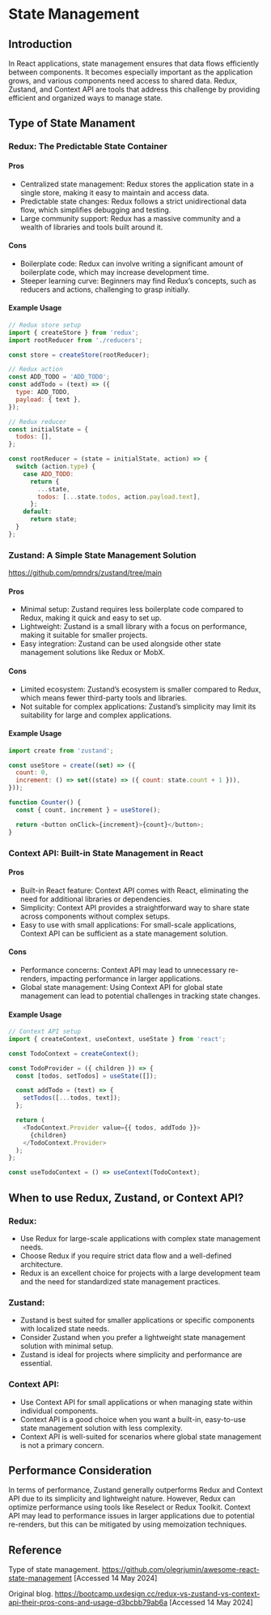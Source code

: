 # State Management

## Introduction

In React applications, state management ensures that data flows efficiently between components. It becomes especially important as the application grows, and various components need access to shared data. Redux, Zustand, and Context API are tools that address this challenge by providing efficient and organized ways to manage state.

## Type of State Manament

### Redux: The Predictable State Container

#### Pros
- Centralized state management: Redux stores the application state in a single store, making it easy to maintain and access data.
- Predictable state changes: Redux follows a strict unidirectional data flow, which simplifies debugging and testing.
- Large community support: Redux has a massive community and a wealth of libraries and tools built around it.

#### Cons

- Boilerplate code: Redux can involve writing a significant amount of boilerplate code, which may increase development time.
- Steeper learning curve: Beginners may find Redux’s concepts, such as reducers and actions, challenging to grasp initially.

#### Example Usage

```js
// Redux store setup
import { createStore } from 'redux';
import rootReducer from './reducers';

const store = createStore(rootReducer);

// Redux action
const ADD_TODO = 'ADD_TODO';
const addTodo = (text) => ({
  type: ADD_TODO,
  payload: { text },
});

// Redux reducer
const initialState = {
  todos: [],
};

const rootReducer = (state = initialState, action) => {
  switch (action.type) {
    case ADD_TODO:
      return {
        ...state,
        todos: [...state.todos, action.payload.text],
      };
    default:
      return state;
  }
};

```

### Zustand: A Simple State Management Solution

https://github.com/pmndrs/zustand/tree/main

#### Pros

- Minimal setup: Zustand requires less boilerplate code compared to Redux, making it quick and easy to set up.
- Lightweight: Zustand is a small library with a focus on performance, making it suitable for smaller projects.
- Easy integration: Zustand can be used alongside other state management solutions like Redux or MobX.

#### Cons

- Limited ecosystem: Zustand’s ecosystem is smaller compared to Redux, which means fewer third-party tools and libraries.
- Not suitable for complex applications: Zustand’s simplicity may limit its suitability for large and complex applications.

#### Example Usage

```js
import create from 'zustand';

const useStore = create((set) => ({
  count: 0,
  increment: () => set((state) => ({ count: state.count + 1 })),
}));

function Counter() {
  const { count, increment } = useStore();

  return <button onClick={increment}>{count}</button>;
}
```

### Context API: Built-in State Management in React

#### Pros
- Built-in React feature: Context API comes with React, eliminating the need for additional libraries or dependencies.
- Simplicity: Context API provides a straightforward way to share state across components without complex setups.
- Easy to use with small applications: For small-scale applications, Context API can be sufficient as a state management solution.

#### Cons
- Performance concerns: Context API may lead to unnecessary re-renders, impacting performance in larger applications.
- Global state management: Using Context API for global state management can lead to potential challenges in tracking state changes.

#### Example Usage

```js
// Context API setup
import { createContext, useContext, useState } from 'react';

const TodoContext = createContext();

const TodoProvider = ({ children }) => {
  const [todos, setTodos] = useState([]);

  const addTodo = (text) => {
    setTodos([...todos, text]);
  };

  return (
    <TodoContext.Provider value={{ todos, addTodo }}>
      {children}
    </TodoContext.Provider>
  );
};

const useTodoContext = () => useContext(TodoContext);

```


## When to use Redux, Zustand, or Context API?

### Redux:
- Use Redux for large-scale applications with complex state management needs.
- Choose Redux if you require strict data flow and a well-defined architecture.
- Redux is an excellent choice for projects with a large development team and the need for standardized state management practices.

### Zustand:
- Zustand is best suited for smaller applications or specific components with localized state needs.
- Consider Zustand when you prefer a lightweight state management solution with minimal setup.
- Zustand is ideal for projects where simplicity and performance are essential.

### Context API:
- Use Context API for small applications or when managing state within individual components.
- Context API is a good choice when you want a built-in, easy-to-use state management solution with less complexity.
- Context API is well-suited for scenarios where global state management is not a primary concern.


## Performance Consideration

In terms of performance, Zustand generally outperforms Redux and Context API due to its simplicity and lightweight nature. However, Redux can optimize performance using tools like Reselect or Redux Toolkit. Context API may lead to performance issues in larger applications due to potential re-renders, but this can be mitigated by using memoization techniques.



## Reference

Type of state management. https://github.com/olegrjumin/awesome-react-state-management [Accessed 14 May 2024]

Original blog.
https://bootcamp.uxdesign.cc/redux-vs-zustand-vs-context-api-their-pros-cons-and-usage-d3bcbb79ab6a [Accessed 14 May 2024]